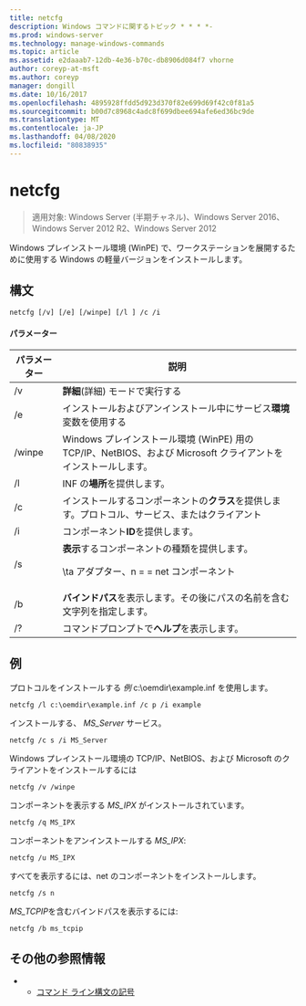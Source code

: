 ```yaml
---
title: netcfg
description: Windows コマンドに関するトピック * * * *-
ms.prod: windows-server
ms.technology: manage-windows-commands
ms.topic: article
ms.assetid: e2daaab7-12db-4e36-b70c-db8906d084f7 vhorne
author: coreyp-at-msft
ms.author: coreyp
manager: dongill
ms.date: 10/16/2017
ms.openlocfilehash: 4895928ffdd5d923d370f82e699d69f42c0f81a5
ms.sourcegitcommit: b00d7c8968c4adc8f699dbee694afe6ed36bc9de
ms.translationtype: MT
ms.contentlocale: ja-JP
ms.lasthandoff: 04/08/2020
ms.locfileid: "80838935"
---
```

# <a name="netcfg"></a>netcfg

>適用対象: Windows Server (半期チャネル)、Windows Server 2016、Windows Server 2012 R2、Windows Server 2012

Windows プレインストール環境 (WinPE) で、ワークステーションを展開するために使用する Windows の軽量バージョンをインストールします。
## <a name="syntax"></a>構文
```
netcfg [/v] [/e] [/winpe] [/l ] /c /i
```
#### <a name="parameters"></a>パラメーター
|パラメーター|説明|
|-------|--------|
|/v|**詳細**(詳細) モードで実行する|
|/e|インストールおよびアンインストール中にサービス**環境**変数を使用する|
|/winpe|Windows プレインストール環境 (WinPE) 用の TCP/IP、NetBIOS、および Microsoft クライアントをインストールします。|
|/l|INF の**場所**を提供します。|
|/c|インストールするコンポーネントの**クラス**を提供します。プロトコル、サービス、またはクライアント|
|/i|コンポーネント**ID**を提供します。|
|/s|**表示**するコンポーネントの種類を提供します。<p>\ta アダプター、n = = net コンポーネント|
|/b|**バインドパス**を表示します。その後にパスの名前を含む文字列を指定します。|
|/?|コマンドプロンプトで**ヘルプ**を表示します。|

## <a name="examples"></a><a name=BKMK_Examples></a>例

プロトコルをインストールする *例* c:\oemdir\example.inf を使用します。
```
netcfg /l c:\oemdir\example.inf /c p /i example
```
インストールする、 *MS_Server* サービス。
```
netcfg /c s /i MS_Server
```
Windows プレインストール環境の TCP/IP、NetBIOS、および Microsoft のクライアントをインストールするには
```
netcfg /v /winpe
```
コンポーネントを表示する *MS_IPX* がインストールされています。
```
netcfg /q MS_IPX
```
コンポーネントをアンインストールする *MS_IPX*:
```
netcfg /u MS_IPX
```
すべてを表示するには、net のコンポーネントをインストールします。
```
netcfg /s n
```
*MS_TCPIP*を含むバインドパスを表示するには:
```
netcfg /b ms_tcpip
```
## <a name="additional-references"></a>その他の参照情報
-   - [コマンド ライン構文の記号](command-line-syntax-key.md)
